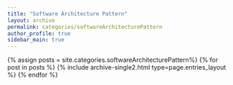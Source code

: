 ```yaml
---
title: "Software Architecture Pattern"
layout: archive
permalink: categories/softwareArchitecturePattern
author_profile: true
sidebar_main: true
---
```



{% assign posts = site.categories.softwareArchitecturePattern%} 
{% for post in posts %} {% include archive-single2.html type=page.entries_layout %} {% endfor %}
